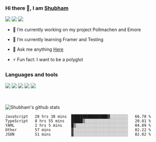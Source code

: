 ### Hi there 👋, I am <a href="https://shubhski.dev/" target="_blank">Shubham</a>

<a href="https://twitter.com/shubhski" target="_blank"><img src="https://img.icons8.com/color/48/000000/twitter.png"/></a>
<a href="https://www.linkedin.com/in/shubhski/" target="_blank"><img src="https://img.icons8.com/fluent/48/000000/linkedin.png"/></a>
<a href="mailto:shubham88ingh@gmail.com"><img src="https://img.icons8.com/ios/48/000000/important-mail.png"/></a>

- 🔭 I’m currently working on  my project Pollmachen and Emore
- 🌱 I’m currently learning Framer and Testing 

- 💬 Ask me anything [Here](https://github.com/shubhsk88/shubhsk88/issues)
- ⚡ Fun fact: I want to be a polyglot 

### Languages and tools


<div>
<img src="https://img.icons8.com/plasticine/48/000000/react.png"/>
<img src="https://img.icons8.com/color/48/000000/graphql.png"/>
<img src="https://img.icons8.com/color/48/000000/javascript.png"/>
<img src="https://img.icons8.com/color/48/000000/mongodb.png"/>
<img src="https://img.icons8.com/color/48/000000/nodejs.png"/>
</div>
<br/>
<br/>


![Shubham's github stats](https://github-readme-stats.vercel.app/api?username=shubhsk88&count_private=true&theme=theme=radical)

<!--START_SECTION:waka-->
```text
JavaScript   28 hrs 38 mins  ████████████████▓░░░░░░░░   66.78 % 
TypeScript   8 hrs 55 mins   █████▒░░░░░░░░░░░░░░░░░░░   20.81 % 
YAML         2 hrs 5 mins    █▒░░░░░░░░░░░░░░░░░░░░░░░   04.89 % 
Other        57 mins         ▓░░░░░░░░░░░░░░░░░░░░░░░░   02.22 % 
JSON         51 mins         ▓░░░░░░░░░░░░░░░░░░░░░░░░   02.02 % 
```
<!--END_SECTION:waka-->



